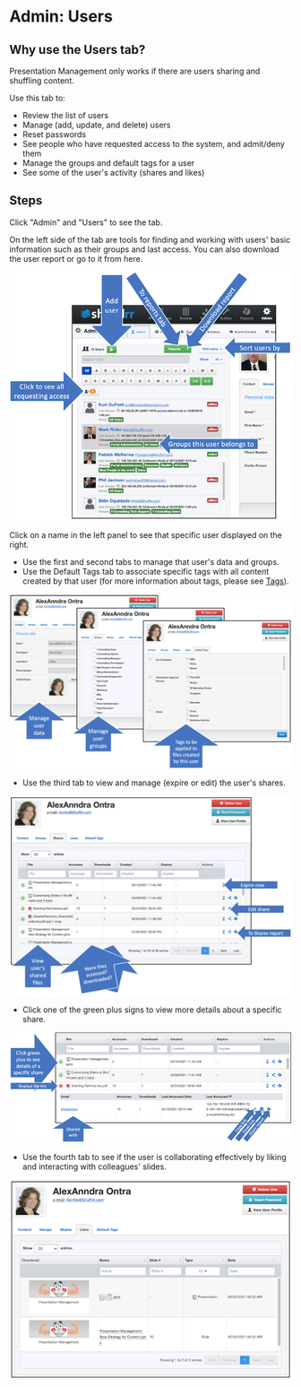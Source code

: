 # Admin: Users
      
##  Why use the Users tab?

Presentation Management only works if there are users sharing and shuffling content. 

Use this tab to: 
* Review the list of users
* Manage (add, update, and delete) users
* Reset passwords
* See people who have requested access to the system, and admit/deny them
* Manage the groups and default tags for a user
* See some of the user's activity (shares and likes)

## Steps 
Click "Admin" and "Users" to see the tab. 

On the left side of the tab are tools for finding and working with users' basic information such as their groups and last access. You can also download the user report or go to it from here. 

![The left side of the user tab](img/admin-users-left.png)

Click on a name in the left panel to see that specific user displayed on the right. 
* Use the first and second tabs to manage that user's data and groups. 
* Use the Default Tags tab to associate specific tags with all content created by that user (for more information about tags, please see [Tags](admin-tags.md)).

![Managing users in the User tab](img/admin-users-right-manage.png)

* Use the third tab to view and manage (expire or edit) the user's shares.

![Viewing user share activity in the User tab](img/admin-users-right-shares.png)

* Click one of the green plus signs to view more details about a specific share. 

![Viewing details of user share activity](img/admin-users-right-shares-detail.png)

* Use the fourth tab to see if the user is collaborating effectively by liking and interacting with colleagues' slides. 

![Viewing user liking activity in the user tab](img/admin-users-right-likes.png)